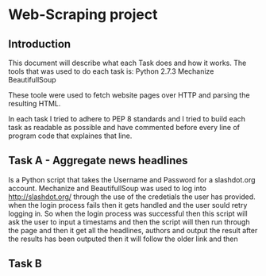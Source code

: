 # Web-Scraping project
## Introduction 
This document will describe what each Task does and how it works. 
The tools that was used to do each task is:
Python 2.7.3
Mechanize 
BeautifullSoup 
    
These toole were used to fetch website pages over HTTP and parsing the resulting HTML.
    
In each task I tried to adhere to PEP 8 standards and I tried to build each task as readable as possible and have  commented before every line of program code that explaines that line.
  
## Task A - Aggregate news headlines
Is a Python script that takes the Username and Password for a slashdot.org account. Mechanize and BeautifullSoup was used to log into http://slashdot.org/ through the use of the credetials the user has provided. when the login process fails then it gets handled and the user sould retry logging in. So when the login process was successful then this script will ask the user to input a timestams and then the script will then run through the page and then it get all the headlines, authors and output the result after the results has been outputed then it will follow the older link and then 
    
## Task B